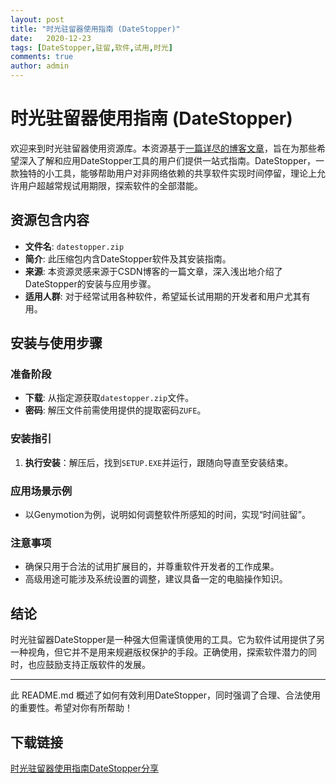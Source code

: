 ```yaml
---
layout: post
title: "时光驻留器使用指南 (DateStopper)"
date:   2020-12-23
tags: [DateStopper,驻留,软件,试用,时光]
comments: true
author: admin
---
```

# 时光驻留器使用指南 (DateStopper)

欢迎来到时光驻留器使用资源库。本资源基于[一篇详尽的博客文章](https://blog.csdn.net/zufe_zxh/article/details/77041482)，旨在为那些希望深入了解和应用DateStopper工具的用户们提供一站式指南。DateStopper，一款独特的小工具，能够帮助用户对非网络依赖的共享软件实现时间停留，理论上允许用户超越常规试用期限，探索软件的全部潜能。

## 资源包含内容

- **文件名**: `datestopper.zip`
- **简介**: 此压缩包内含DateStopper软件及其安装指南。
- **来源**: 本资源灵感来源于CSDN博客的一篇文章，深入浅出地介绍了DateStopper的安装与应用步骤。
- **适用人群**: 对于经常试用各种软件，希望延长试用期的开发者和用户尤其有用。

## 安装与使用步骤

### 准备阶段
- **下载**: 从指定源获取`datestopper.zip`文件。
- **密码**: 解压文件前需使用提供的提取密码`ZUFE`。

### 安装指引
1. **执行安装**：解压后，找到`SETUP.EXE`并运行，跟随向导直至安装结束。
   
### 应用场景示例
- 以Genymotion为例，说明如何调整软件所感知的时间，实现“时间驻留”。

### 注意事项
- 确保只用于合法的试用扩展目的，并尊重软件开发者的工作成果。
- 高级用途可能涉及系统设置的调整，建议具备一定的电脑操作知识。
  
## 结论
时光驻留器DateStopper是一种强大但需谨慎使用的工具。它为软件试用提供了另一种视角，但它并不是用来规避版权保护的手段。正确使用，探索软件潜力的同时，也应鼓励支持正版软件的发展。

---

此 README.md 概述了如何有效利用DateStopper，同时强调了合理、合法使用的重要性。希望对你有所帮助！

## 下载链接

[时光驻留器使用指南DateStopper分享](https://pan.quark.cn/s/1c5d8beb4b4f)